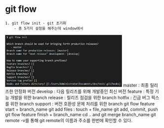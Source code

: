 # git flow
    1. git flow init - git 초기화
        - 총 5가지 설정을 해주는데 window에서

<img src="/images/git_flow.jpg" width="75%">
        master : 최종 릴리즈한 안정화 버전
        develop : 다음 릴리즈를 위해 개발중인 최신 버전
        feature : 특정 기능 개발을 위한 branch
        release : 릴리즈 점검을 위한 branch
        hotfix : 긴급 버그 픽스를 위한 branch
        support : 버전 호환성 문제 처리를 위한 branch
			git flow feature start + branch_name
			git add files : touch + file_name
			git add, commit, push
			git flow feature finish + branch_name
			cd .. and git merge branch_name
    git remote -v를 통해 git remote의 이름과 주소를 한번에 확인할 수 있다.

